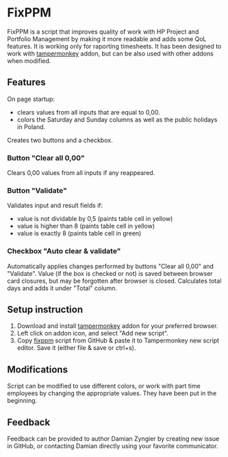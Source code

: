 # FixPPM

FixPPM is a script that improves quality of work with HP Project and Portfolio Management by making it more readable and adds some QoL features. It is working only for raporting timesheets.
It has been designed to work with [tampermonkey](http://www.tampermonkey.net) addon, but can be also used with other addons when modified.

## Features

On page startup:

* clears values from all inputs that are equal to 0,00.
* colors the Saturday and Sunday columns as well as the public holidays in Poland.

Creates two buttons and a checkbox.

### Button "Clear all 0,00"

Clears 0,00 values from all inputs if any reappeared.

### Button "Validate"

Validates input and result fields if:

* value is not dividable by 0,5 (paints table cell in yellow)
* value is higher than 8 (paints table cell in yellow)
* value is exactly 8 (paints table cell in green)

### Checkbox "Auto clear & validate"

Automatically applies changes performed by buttons "Clear all 0,00" and "Validate".
Value (if the box is checked or not) is saved between browser card closures, but may be forgotten after browser is closed.
Calculates total days and adds it under "Total" column.

## Setup instruction

1. Download and install [tampermonkey](http://www.tampermonkey.net) addon for your preferred browser.
1. Left click on addon icon, and select "Add new script".
1. Copy [fixppm](fixppm.js) script from GitHub & paste it to Tampermonkey new script editor. Save it (either file & save or ctrl+s).

## Modifications

Script can be modified to use different colors, or work with part time employees by changing the appropriate values. They have been put in the beginning.

## Feedback

Feedback can be provided to author Damian Zyngier by creating new issue in GitHub, or contacting Damian directly using your favorite communicator.